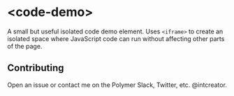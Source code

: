 # &lt;code-demo&gt;

A small but useful isolated code demo element.  Uses `<iframe>` to create an isolated space where JavaScript code can run without affecting other parts of the page.

## Contributing

Open an issue or contact me on the Polymer Slack, Twitter, etc. @intcreator.